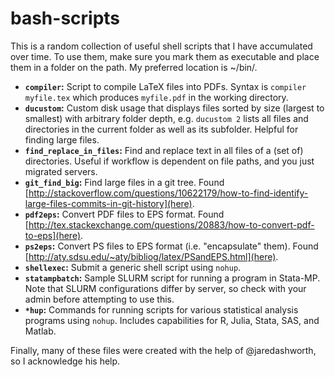 # bash-scripts
This is a random collection of useful shell scripts that I have accumulated over time. To use them, make sure you mark them as executable and place them in a folder on the path. My preferred location is ~/bin/.

* **`compiler`:** Script to compile LaTeX files into PDFs. Syntax is `compiler myfile.tex` which produces `myfile.pdf` in the working directory.
* **`ducustom`:** Custom disk usage that displays files sorted by size (largest to smallest) with arbitrary folder depth, e.g. `ducustom 2` lists all files and directories in the current folder as well as its subfolder. Helpful for finding large files.
* **`find_replace_in_files`:** Find and replace text in all files of a (set of) directories. Useful if workflow is dependent on file paths, and you just migrated servers.
* **`git_find_big`:** Find large files in a git tree. Found [http://stackoverflow.com/questions/10622179/how-to-find-identify-large-files-commits-in-git-history](here).
* **`pdf2eps`:** Convert PDF files to EPS format. Found [http://tex.stackexchange.com/questions/20883/how-to-convert-pdf-to-eps](here).
* **`ps2eps`:** Convert PS files to EPS format (i.e. "encapsulate" them). Found [http://aty.sdsu.edu/~aty/bibliog/latex/PSandEPS.html](here).
* **`shellexec`:** Submit a generic shell script using `nohup`.
* **`statampbatch`:** Sample SLURM script for running a program in Stata-MP. Note that SLURM configurations differ by server, so check with your admin before attempting to use this.
* **`*hup`:** Commands for running scripts for various statistical analysis programs using `nohup`. Includes capabilities for R, Julia, Stata, SAS, and Matlab.

Finally, many of these files were created with the help of @jaredashworth, so I acknowledge his help.